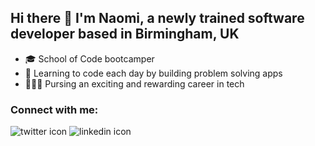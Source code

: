 ## Hi there 👋 I'm Naomi, a newly trained software developer based in Birmingham, UK 

- 🎓 School of Code bootcamper 
- 🧠 Learning to code each day by building problem solving apps 
- 👩🏾‍💻 Pursing an exciting and rewarding career in tech

### Connect with me:
![twitter icon](https://twitter.com/naomiudev)
![linkedin icon](https://www.linkedin.com/in/naomi-uwamungu-291333168/)

